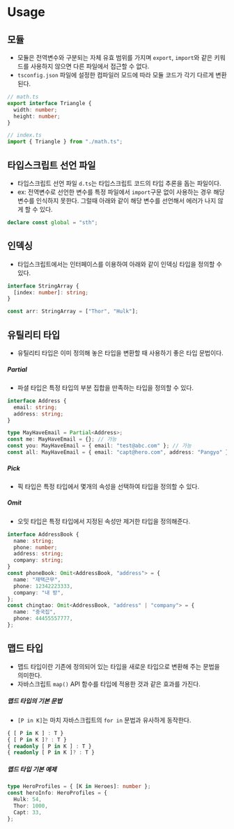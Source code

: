 # Usage

## 모듈

- 모듈은 전역변수와 구분되는 자체 유효 범위를 가지며 `export`, `import`와 같은 키워드를 사용하지 않으면 다른 파일에서 접근할 수 없다.
- `tsconfig.json` 파일에 설정한 컴파일러 모드에 따라 모듈 코드가 각기 다르게 변환된다.

```typescript
// math.ts
export interface Triangle {
  width: number;
  height: number;
}

// index.ts
import { Triangle } from "./math.ts";
```

## 타입스크립트 선언 파일

- 타입스크립트 선언 파일 `d.ts`는 타입스크립트 코드의 타입 추론을 돕는 파일이다.
- ex: 전역변수로 선언한 변수를 특정 파일에서 `import`구문 없이 사용하는 경우 해당 변수를 인식하지 못한다. 그럴때 아래와 같이 해당 변수를 선언해서 에러가 나지 않게 할 수 있다.

```typescript
declare const global = "sth";
```

## 인덱싱

- 타입스크립트에서는 인터페이스를 이용하여 아래와 같이 인덱싱 타입을 정의할 수 있다.

```typescript
interface StringArray {
  [index: number]: string;
}

const arr: StringArray = ["Thor", "Hulk"];
```

## 유틸리티 타입

- 유틸리티 타입은 이미 정의해 놓은 타입을 변환할 때 사용하기 좋은 타입 문법이다.

##### Partial

- 파셜 타입은 특정 타입의 부분 집합을 만족하는 타입을 정의할 수 있다.

```typescript
interface Address {
  email: string;
  address: string;
}

type MayHaveEmail = Partial<Address>;
const me: MayHaveEmail = {}; // 가능
const you: MayHaveEmail = { email: "test@abc.com" }; // 가능
const all: MayHaveEmail = { email: "capt@hero.com", address: "Pangyo" }; // 가능
```

##### Pick

- 픽 타입은 특정 타입에서 몇개의 속성을 선택하여 타입을 정의할 수 있다.

##### Omit

- 오밋 타입은 특정 타입에서 지정된 속성만 제거한 타입을 정의해준다.

```typescript
interface AddressBook {
  name: string;
  phone: number;
  address: string;
  company: string;
}
const phoneBook: Omit<AddressBook, "address"> = {
  name: "재택근무",
  phone: 12342223333,
  company: "내 방",
};
const chingtao: Omit<AddressBook, "address" | "company"> = {
  name: "중국집",
  phone: 44455557777,
};
```

## 맵드 타입

- 맵드 타입이란 기존에 정의되어 있는 타입을 새로운 타입으로 변환해 주는 문법을 의미한다.
- 자바스크립트 `map()` API 함수를 타입에 적용한 것과 같은 효과를 가진다.

##### 맵드 타입의 기본 문법

- `[P in K]`는 마치 자바스크립트의 `for in` 문법과 유사하게 동작한다.

```typescript
{ [ P in K ] : T }
{ [ P in K ]? : T }
{ readonly [ P in K ] : T }
{ readonly [ P in K ]? : T }
```

##### 맵드 타입 기본 예제

```typescript
type HeroProfiles = { [K in Heroes]: number };
const heroInfo: HeroProfiles = {
  Hulk: 54,
  Thor: 1000,
  Capt: 33,
};
```
